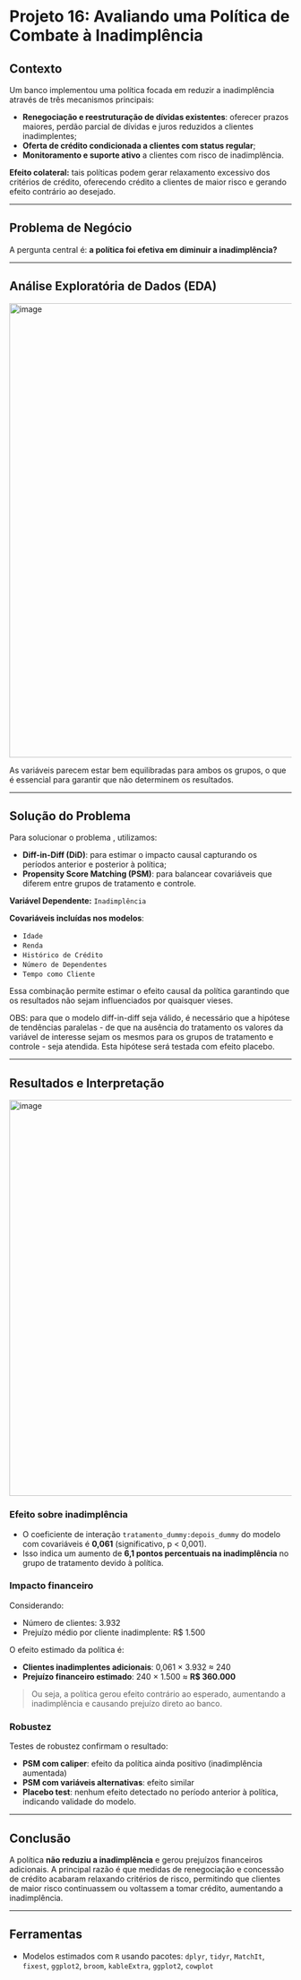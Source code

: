 # Projeto 16: Avaliando uma Política de Combate à Inadimplência

## Contexto
Um banco implementou uma política focada em reduzir a inadimplência através de três mecanismos principais:
- **Renegociação e reestruturação de dívidas existentes**: oferecer prazos maiores, perdão parcial de dívidas e juros reduzidos a clientes inadimplentes;
- **Oferta de crédito condicionada a clientes com status regular**;
- **Monitoramento e suporte ativo** a clientes com risco de inadimplência.

**Efeito colateral:** tais políticas podem gerar relaxamento excessivo dos critérios de crédito, oferecendo crédito a clientes de maior risco e gerando efeito contrário ao desejado.

---
## Problema de Negócio
A pergunta central é: **a política foi efetiva em diminuir a inadimplência?**

---

## Análise Exploratória de Dados (EDA)

<img width="862" height="811" alt="image" src="https://github.com/user-attachments/assets/204bdd11-d5ef-4e51-b284-c1616b658f62" />

As variáveis parecem estar bem equilibradas para ambos os grupos, o que é essencial para garantir que não determinem os resultados. 

---

## Solução do Problema
Para solucionar o problema , utilizamos:
- **Diff-in-Diff (DiD)**: para estimar o impacto causal capturando os períodos anterior e posterior à política;
- **Propensity Score Matching (PSM)**: para balancear covariáveis que diferem entre grupos de tratamento e controle.

**Variável Dependente:** `Inadimplência`
  
**Covariáveis incluídas nos modelos**:
- `Idade`
- `Renda`
- `Histórico de Crédito`
- `Número de Dependentes`
- `Tempo como Cliente`
  
Essa combinação permite estimar o efeito causal da política garantindo que os resultados não sejam influenciados por quaisquer vieses.

OBS: para que o modelo diff-in-diff seja válido, é necessário que a hipótese de tendências paralelas - de que na ausência do tratamento os valores da variável de interesse sejam os mesmos para os grupos de tratamento e controle - seja atendida. Esta hipótese será testada com efeito placebo.

---

## Resultados e Interpretação

<img width="860" height="707" alt="image" src="https://github.com/user-attachments/assets/f95b92e8-3cd9-4fb6-800d-4348f7695fa7" />



### Efeito sobre inadimplência
- O coeficiente de interação `tratamento_dummy:depois_dummy` do modelo com covariáveis é **0,061** (significativo, p < 0,001).  
- Isso indica um aumento de **6,1 pontos percentuais na inadimplência** no grupo de tratamento devido à política.

### Impacto financeiro
Considerando:
- Número de clientes: 3.932  
- Prejuízo médio por cliente inadimplente: R$ 1.500  

O efeito estimado da política é:
- **Clientes inadimplentes adicionais**: 0,061 × 3.932 ≈ 240  
- **Prejuízo financeiro estimado**: 240 × 1.500 ≈ **R$ 360.000**

> Ou seja, a política gerou efeito contrário ao esperado, aumentando a inadimplência e causando prejuízo direto ao banco.

### Robustez
Testes de robustez confirmam o resultado:
- **PSM com caliper**: efeito da política ainda positivo (inadimplência aumentada)  
- **PSM com variáveis alternativas**: efeito similar  
- **Placebo test**: nenhum efeito detectado no período anterior à política, indicando validade do modelo.

---

## Conclusão
A política **não reduziu a inadimplência** e gerou prejuízos financeiros adicionais. A principal razão é que medidas de renegociação e concessão de crédito acabaram relaxando critérios de risco, permitindo que clientes de maior risco continuassem ou voltassem a tomar crédito, aumentando a inadimplência.

---

## Ferramentas
- Modelos estimados com `R` usando pacotes: `dplyr`, `tidyr`, `MatchIt`, `fixest`, `ggplot2`, `broom`,  `kableExtra`, `ggplot2`, `cowplot`
